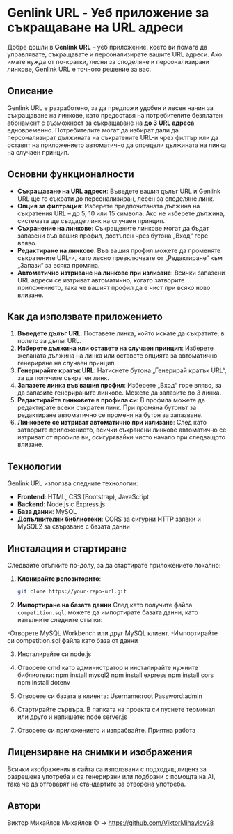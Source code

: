 # Genlink URL - Уеб приложение за съкращаване на URL адреси

Добре дошли в **Genlink URL** – уеб приложение, което ви помага да управлявате, съкращавате и персонализирате вашите URL адреси. Ако имате нужда от по-кратки, лесни за споделяне и персонализирани линкове, Genlink URL е точното решение за вас.

## Описание

Genlink URL е разработено, за да предложи удобен и лесен начин за съкращаване на линкове, като предоставя на потребителите безплатен абонамент с възможност за съкращаване на **до 3 URL адреса** едновременно. Потребителите могат да избират дали да персонализират дължината на съкратените URL-и чрез филтър или да оставят на приложението автоматично да определи дължината на линка на случаен принцип.

## Основни функционалности

- **Съкращаване на URL адреси**: Въведете вашия дълъг URL и Genlink URL ще го съкрати до персонализиран, лесен за споделяне линк.
- **Опция за филтрация**: Изберете предпочитаната дължина на съкратения URL – до 5, 10 или 15 символа. Ако не изберете дължина, системата ще създаде линк на случаен принцип.
- **Съхранение на линкове**: Съкращените линкове могат да бъдат запазени във вашия профил, достъпен чрез бутона „Вход“ горе вляво.
- **Редактиране на линкове**: Във вашия профил можете да променяте съкратените URL-и, като лесно превключвате от „Редактиране“ към „Запази“ за всяка промяна.
- **Автоматично изтриване на линкове при излизане**: Всички запазени URL адреси се изтриват автоматично, когато затворите приложението, така че вашият профил да е чист при всяко ново влизане.

## Как да използвате приложението

1. **Въведете дълъг URL**: Поставете линка, който искате да съкратите, в полето за дълъг URL.
2. **Изберете дължина или оставете на случаен принцип**: Изберете желаната дължина на линка или оставете опцията за автоматично генериране на случаен принцип.
3. **Генерирайте кратък URL**: Натиснете бутона „Генерирай кратък URL“, за да получите съкратен линк.
4. **Запазете линка във вашия профил**: Изберете „Вход“ горе вляво, за да запазите генерираните линкове. Можете да запазите до 3 линка.
5. **Редактирайте линковете в профила си**: В профила можете да редактирате всеки съкратен линк. При промяна бутонът за редактиране автоматично се променя на бутон за запазване.
6. **Линковете се изтриват автоматично при излизане**: След като затворите приложението, всички съхранени линкове автоматично се изтриват от профила ви, осигурявайки чисто начало при следващото влизане.

## Технологии

Genlink URL използва следните технологии:

- **Frontend**: HTML, CSS (Bootstrap), JavaScript
- **Backend**: Node.js с Express.js
- **База данни**: MySQL
- **Допълнителни библиотеки**: CORS за сигурни HTTP заявки и MySQL2 за свързване с базата данни

## Инсталация и стартиране

Следвайте стъпките по-долу, за да стартирате приложението локално:

1. **Клонирайте репозиторито**:
   ```bash
   git clone https://your-repo-url.git
2. **Импортиране на базата данни**
След като получите файла `competition.sql`, можете да импортирате базата данни, като изпълните следните стъпки:

-Отворете MySQL Workbench или друг MySQL клиент.
-Импортирайте си competition.sql файла като база от данни
   
 
 3. Инсталирайте си node.js
4. Отворете cmd като администратор и инсталирайте нужните библиотеки:
 npm install mysql2
 npm install express
 npm install cors
 npm install dotenv

5. Отворете си базата в клиента: Username:root Password:admin
6. Стартирайте сървъра. В папката на проекта си пуснете терминал или друго и напишете: node server.js
7. Отворете си приложението и изпрабвайте.
Приятна работа

## Лицензиране на снимки и изображения
Всички изображения в сайта са използвани с подходящ лиценз за разрешена употреба и са генерирани или подбрани с помощта на AI, така че да отговарят на стандартите за отворена употреба.

## Автори
Виктор Михайлов Михайлов © -> https://github.com/ViktorMihaylov28